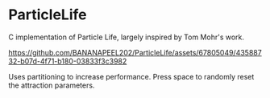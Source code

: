 # ParticleLife
 
C implementation of Particle Life, largely inspired by Tom Mohr's work. 

https://github.com/BANANAPEEL202/ParticleLife/assets/67805049/43588732-b07d-4f71-b180-03833f3c3982

Uses partitioning to increase performance.
Press space to randomly reset the attraction parameters. 
